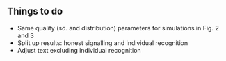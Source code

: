 ## Things to do 

* Same quality (sd. and distribution) parameters for simulations in Fig. 2 and 3
* Split up results: honest signalling and individual recognition
* Adjust text excluding individual recognition